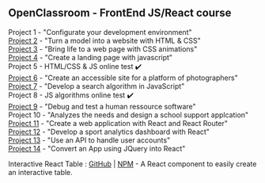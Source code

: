 ## OpenClassroom - FrontEnd JS/React course

Project 1 - "Configurate your development environment"  
[Project 2](https://github.com/RmiMekaa/RemiRoeland_2_30-04-2021) - "Turn a model into a website with HTML & CSS"  
[Project 3](https://github.com/RmiMekaa/RemiRoeland_3_15-05-2021) - "Bring life to a web page with CSS animations"  
[Project 4](https://github.com/RmiMekaa/RemiRoeland_4_26-05-2021) - "Create a landing page with javascript"  
Project 5 - HTML/CSS & JS online test ✔️  
[Project 6](https://github.com/RmiMekaa/RemiRoeland_6_23-06-2021) - "Create an accessible site for a platform of photographers"  
[Project 7](https://github.com/RmiMekaa/RemiRoeland_7_17-08-2021) - "Develop a search algorithm in JavaScript"  
Project 8 - JS algorithms online test ✔️   
[Project 9](https://github.com/RmiMekaa/RemiRoeland_9_22-09-2021) - "Debug and test a human ressource software"  
Project 10 - "Analyzes the needs and design a school support applcation"  
[Project 11](https://github.com/RmiMekaa/RemiRoeland_11_29-10-2021) - "Create a web application with React and React Router"  
[Project 12](https://github.com/RmiMekaa/RemiRoeland_12_25-11-2021) - "Develop a sport analytics dashboard with React"  
[Project 13](https://github.com/RmiMekaa/RemiRoeland_13_12-01-2021) - "Use an API to handle user accounts"  
[Project 14](https://github.com/RmiMekaa/RemiRoeland_14_22-02-2022) - "Convert an App using JQuery into React"  

Interactive React Table : [GitHub](https://github.com/RmiMekaa/React-Table) | [NPM](https://www.npmjs.com/package/interactive-react-table) - A React component to easily create an interactive table.
